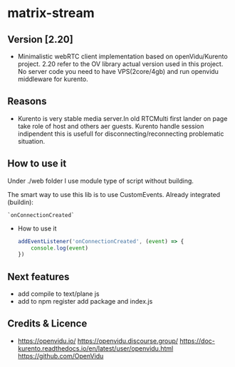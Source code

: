 # matrix-stream

## Version [2.20]

- Minimalistic webRTC client implementation based on openVidu/Kurento project.
  2.20 refer to the OV library actual version used in this project.
  No server code you need to have VPS(2core/4gb) and run openvidu middleware for kurento.

## Reasons

- Kurento is very stable media server.In old RTCMulti first lander on page take role of host
  and others aer guests. Kurento handle session indipendent this is usefull for
  disconnecting/reconnecting problematic situation.

## How to use it

  Under ./web folder
  I use module type of script without building.

  The smart way to use this lib is to use CustomEvents.
	Already integrated (buildin):

	`onConnectionCreated`

  - How to use it
	```js
	addEventListener('onConnectionCreated', (event) => {
		console.log(event)
	})
	```


## Next features
 - add compile to text/plane js
 - add to npm register add package and index.js

## Credits & Licence

- https://openvidu.io/
  https://openvidu.discourse.group/
  https://doc-kurento.readthedocs.io/en/latest/user/openvidu.html
  https://github.com/OpenVidu
